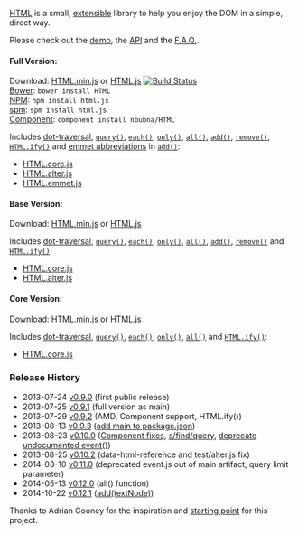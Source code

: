 [HTML][home] is a small, [extensible][fn] library to help you enjoy the DOM in a simple, direct way.

Please check out the [demo][demo], the [API][api] and the [F.A.Q.][faq].

[home]: http://nbubna.github.io/HTML
[demo]: http://nbubna.github.io/HTML#Demo
[api]: http://nbubna.github.io/HTML#API
[faq]: http://nbubna.github.io/HTML#FAQ
[fn]: http://nbubna.github.io/HTML#_.fn

#### Full Version:

Download: [HTML.min.js][full-min] or [HTML.js][full] [![Build Status](https://travis-ci.org/nbubna/HTML.png?branch=master)](https://travis-ci.org/nbubna/HTML)  
[Bower][bower]: `bower install HTML`  
[NPM][npm]: `npm install html.js`   
[spm][spm]: `spm install html.js`   
[Component][component]: `component install nbubna/HTML`  

Includes [dot-traversal][dot], [`query()`][query], [`each()`][each], [`only()`][only], [`all()`][all], [`add()`][add], [`remove()`][remove], [`HTML.ify()`][ify] and [emmet abbreviations][abbr] in [`add()`][add-emmet]:  
* [HTML.core.js][core]
* [HTML.alter.js][alter]
* [HTML.emmet.js][emmet]

[npm]: https://npmjs.org/package/html.js
[spm]: http://spm.io/package/html.js
[bower]: http://bower.io/
[component]: http://component.io/

[full-min]: https://raw.github.com/nbubna/HTML/master/dist/HTML.min.js
[full]: https://raw.github.com/nbubna/HTML/master/dist/HTML.js
[base-min]: http://raw.github.com/nbubna/HTML/master/dist/HTML.base.min.js
[base]: http://raw.github.com/nbubna/HTML/master/dist/HTML.base.js
[core-min]: https://raw.github.com/nbubna/HTML/master/dist/HTML.core.min.js
[core]: http://raw.github.com/nbubna/HTML/master/dist/HTML.core.js
[alter]: http://raw.github.com/nbubna/HTML/master/dist/HTML.alter.js
[emmet]: http://raw.github.com/nbubna/HTML/master/dist/HTML.emmet.js

[dot]: http://nbubna.github.io/HTML#dot-traversal
[query]: http://nbubna.github.io/HTML#query()
[each]: http://nbubna.github.io/HTML#each()
[only]: http://nbubna.github.io/HTML#only()
[all]: http://nbubna.github.io/HTML#all()
[add]: http://nbubna.github.io/HTML#add()
[add-emmet]: http://nbubna.github.io/HTML#add(emmet)
[remove]: http://nbubna.github.io/HTML#remove()
[ify]: http://nbubna.github.io/HTML#ify()
[abbr]: http://docs.emmet.io/abbreviations/syntax/

#### Base Version:

Download: [HTML.min.js][base-min]  or  [HTML.js][base]  

Includes [dot-traversal][dot], [`query()`][query], [`each()`][each], [`only()`][only], [`all()`][all], [`add()`][add], [`remove()`][remove] and [`HTML.ify()`][ify]:
* [HTML.core.js][core]
* [HTML.alter.js][alter]

#### Core Version:

Download: [HTML.min.js][core-min]  or  [HTML.js][core]  

Includes [dot-traversal][dot], [`query()`][query], [`each()`][each], [`only()`][only], [`all()`][all] and [`HTML.ify()`][ify]:
* [HTML.core.js][core]


### Release History
* 2013-07-24 [v0.9.0][] (first public release)
* 2013-07-25 [v0.9.1][] (full version as main)
* 2013-07-29 [v0.9.2][] (AMD, Component support, HTML.ify())
* 2013-08-13 [v0.9.3][] ([add main to package.json][2])
* 2013-08-23 [v0.10.0][] ([Component fixes][8], [s/find/query][7], [deprecate undocumented event()][1])
* 2013-08-25 [v0.10.2][] (data-html-reference and test/alter.js fix)
* 2014-03-10 [v0.11.0][] (deprecated event.js out of main artifact, query limit parameter)
* 2014-05-13 [v0.12.0][] (all() function)
* 2014-10-22 [v0.12.1][] ([add(textNode)][16])

[v0.9.0]: https://github.com/nbubna/HTML/tree/0.9.0
[v0.9.1]: https://github.com/nbubna/HTML/tree/0.9.1
[v0.9.2]: https://github.com/nbubna/HTML/tree/0.9.2
[v0.9.3]: https://github.com/nbubna/HTML/tree/0.9.3
[v0.10.0]: https://github.com/nbubna/HTML/tree/0.10.0
[v0.10.2]: https://github.com/nbubna/HTML/tree/0.10.2
[v0.11.0]: https://github.com/nbubna/HTML/tree/0.11.0
[v0.12.0]: https://github.com/nbubna/HTML/tree/0.12.0
[v0.12.1]: https://github.com/nbubna/HTML/tree/0.12.1
[1]: https://github.com/nbubna/HTML/issues/1
[2]: https://github.com/nbubna/HTML/issues/2
[7]: https://github.com/nbubna/HTML/issues/7
[8]: https://github.com/nbubna/HTML/issues/8
[16]: https://github.com/nbubna/HTML/issues/16

Thanks to Adrian Cooney for the inspiration and [starting point][voyeur] for this project.

[voyeur]: http://dunxrion.github.io/voyeur.js
